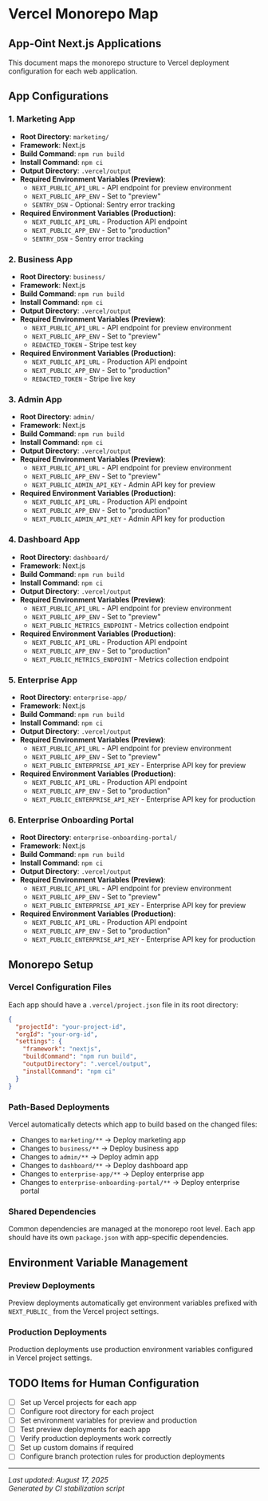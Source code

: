 # Vercel Monorepo Map

## App-Oint Next.js Applications

This document maps the monorepo structure to Vercel deployment configuration for each web application.

## App Configurations

### 1. Marketing App
- **Root Directory**: `marketing/`
- **Framework**: Next.js
- **Build Command**: `npm run build`
- **Install Command**: `npm ci`
- **Output Directory**: `.vercel/output`
- **Required Environment Variables (Preview)**:
  - `NEXT_PUBLIC_API_URL` - API endpoint for preview environment
  - `NEXT_PUBLIC_APP_ENV` - Set to "preview"
  - `SENTRY_DSN` - Optional: Sentry error tracking
- **Required Environment Variables (Production)**:
  - `NEXT_PUBLIC_API_URL` - Production API endpoint
  - `NEXT_PUBLIC_APP_ENV` - Set to "production"
  - `SENTRY_DSN` - Sentry error tracking

### 2. Business App
- **Root Directory**: `business/`
- **Framework**: Next.js
- **Build Command**: `npm run build`
- **Install Command**: `npm ci`
- **Output Directory**: `.vercel/output`
- **Required Environment Variables (Preview)**:
  - `NEXT_PUBLIC_API_URL` - API endpoint for preview environment
  - `NEXT_PUBLIC_APP_ENV` - Set to "preview"
  - `REDACTED_TOKEN` - Stripe test key
- **Required Environment Variables (Production)**:
  - `NEXT_PUBLIC_API_URL` - Production API endpoint
  - `NEXT_PUBLIC_APP_ENV` - Set to "production"
  - `REDACTED_TOKEN` - Stripe live key

### 3. Admin App
- **Root Directory**: `admin/`
- **Framework**: Next.js
- **Build Command**: `npm run build`
- **Install Command**: `npm ci`
- **Output Directory**: `.vercel/output`
- **Required Environment Variables (Preview)**:
  - `NEXT_PUBLIC_API_URL` - API endpoint for preview environment
  - `NEXT_PUBLIC_APP_ENV` - Set to "preview"
  - `NEXT_PUBLIC_ADMIN_API_KEY` - Admin API key for preview
- **Required Environment Variables (Production)**:
  - `NEXT_PUBLIC_API_URL` - Production API endpoint
  - `NEXT_PUBLIC_APP_ENV` - Set to "production"
  - `NEXT_PUBLIC_ADMIN_API_KEY` - Admin API key for production

### 4. Dashboard App
- **Root Directory**: `dashboard/`
- **Framework**: Next.js
- **Build Command**: `npm run build`
- **Install Command**: `npm ci`
- **Output Directory**: `.vercel/output`
- **Required Environment Variables (Preview)**:
  - `NEXT_PUBLIC_API_URL` - API endpoint for preview environment
  - `NEXT_PUBLIC_APP_ENV` - Set to "preview"
  - `NEXT_PUBLIC_METRICS_ENDPOINT` - Metrics collection endpoint
- **Required Environment Variables (Production)**:
  - `NEXT_PUBLIC_API_URL` - Production API endpoint
  - `NEXT_PUBLIC_APP_ENV` - Set to "production"
  - `NEXT_PUBLIC_METRICS_ENDPOINT` - Metrics collection endpoint

### 5. Enterprise App
- **Root Directory**: `enterprise-app/`
- **Framework**: Next.js
- **Build Command**: `npm run build`
- **Install Command**: `npm ci`
- **Output Directory**: `.vercel/output`
- **Required Environment Variables (Preview)**:
  - `NEXT_PUBLIC_API_URL` - API endpoint for preview environment
  - `NEXT_PUBLIC_APP_ENV` - Set to "preview"
  - `NEXT_PUBLIC_ENTERPRISE_API_KEY` - Enterprise API key for preview
- **Required Environment Variables (Production)**:
  - `NEXT_PUBLIC_API_URL` - Production API endpoint
  - `NEXT_PUBLIC_APP_ENV` - Set to "production"
  - `NEXT_PUBLIC_ENTERPRISE_API_KEY` - Enterprise API key for production

### 6. Enterprise Onboarding Portal
- **Root Directory**: `enterprise-onboarding-portal/`
- **Framework**: Next.js
- **Build Command**: `npm run build`
- **Install Command**: `npm ci`
- **Output Directory**: `.vercel/output`
- **Required Environment Variables (Preview)**:
  - `NEXT_PUBLIC_API_URL` - API endpoint for preview environment
  - `NEXT_PUBLIC_APP_ENV` - Set to "preview"
  - `NEXT_PUBLIC_ENTERPRISE_API_KEY` - Enterprise API key for preview
- **Required Environment Variables (Production)**:
  - `NEXT_PUBLIC_API_URL` - Production API endpoint
  - `NEXT_PUBLIC_APP_ENV` - Set to "production"
  - `NEXT_PUBLIC_ENTERPRISE_API_KEY` - Enterprise API key for production

## Monorepo Setup

### Vercel Configuration Files
Each app should have a `.vercel/project.json` file in its root directory:

```json
{
  "projectId": "your-project-id",
  "orgId": "your-org-id",
  "settings": {
    "framework": "nextjs",
    "buildCommand": "npm run build",
    "outputDirectory": ".vercel/output",
    "installCommand": "npm ci"
  }
}
```

### Path-Based Deployments
Vercel automatically detects which app to build based on the changed files:

- Changes to `marketing/**` → Deploy marketing app
- Changes to `business/**` → Deploy business app
- Changes to `admin/**` → Deploy admin app
- Changes to `dashboard/**` → Deploy dashboard app
- Changes to `enterprise-app/**` → Deploy enterprise app
- Changes to `enterprise-onboarding-portal/**` → Deploy enterprise portal

### Shared Dependencies
Common dependencies are managed at the monorepo root level. Each app should have its own `package.json` with app-specific dependencies.

## Environment Variable Management

### Preview Deployments
Preview deployments automatically get environment variables prefixed with `NEXT_PUBLIC_` from the Vercel project settings.

### Production Deployments
Production deployments use production environment variables configured in Vercel project settings.

## TODO Items for Human Configuration

- [ ] Set up Vercel projects for each app
- [ ] Configure root directory for each project
- [ ] Set environment variables for preview and production
- [ ] Test preview deployments for each app
- [ ] Verify production deployments work correctly
- [ ] Set up custom domains if required
- [ ] Configure branch protection rules for production deployments

---

*Last updated: August 17, 2025*  
*Generated by CI stabilization script*
